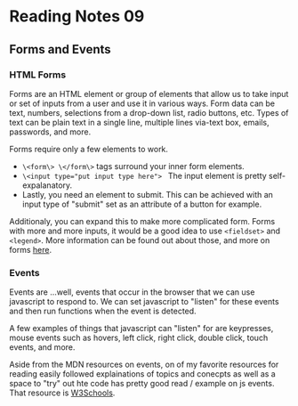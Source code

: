 # Reading Notes 09

## Forms and Events

### HTML Forms

Forms are an HTML element or group of elements that allow us to take input or set of inputs from a user and use it in various ways. Form data can be text, numbers, selections from a drop-down list, radio buttons, etc. Types of text can be plain text in a single line, multiple lines via-text box, emails, passwords, and more. 

Forms require only a few elements to work.
- `\<form\> \</form\>` tags surround your inner form elements.
- `\<input type="put input type here"> ` The input element is pretty self-expalanatory.
- Lastly, you need an element to submit. This can be achieved with an input type of "submit" set as an attribute of a button for example.
    
Additionaly, you can expand this to make more complicated form. Forms with more and more inputs, it would be a good idea to use `<fieldset>` and `<legend>`. More information can be found out about those, and more on forms [here](https://www.w3schools.com/html/html_forms.asp).

### Events

Events are ...well, events that occur in the browser that we can use javascript to respond to. We can set javascript to "listen" for these events and then run functions when the event is detected.

A few examples of things that javascript can "listen" for are keypresses, mouse events such as hovers, left click, right click, double click, touch events, and more. 

Aside from the MDN resources on events, on of my favorite resources for reading easily followed explainations of topics and conecpts as well as a space to "try" out hte code has pretty good read / example on js events. That resource is [W3Schools](https://www.w3schools.com/jsref/dom_obj_event.asp).